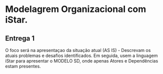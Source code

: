 # Modelagrem Organizacional com iStar.
## Entrega 1

O  foco será na  apresentaçao da situação atual   (AS IS) - Descrevam os  atuais  problemas  e   desafios     identificados. Em   seguida, usem a linguagem iStar para apresentar o MODELO SD,  onde apenas Atores e  Dependências estam presentes.